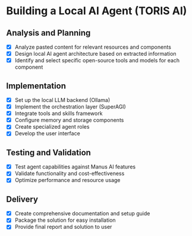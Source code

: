 # Building a Local AI Agent (TORIS AI)

## Analysis and Planning
- [x] Analyze pasted content for relevant resources and components
- [x] Design local AI agent architecture based on extracted information
- [x] Identify and select specific open-source tools and models for each component

## Implementation
- [x] Set up the local LLM backend (Ollama)
- [x] Implement the orchestration layer (SuperAGI)
- [x] Integrate tools and skills framework
- [x] Configure memory and storage components
- [x] Create specialized agent roles
- [x] Develop the user interface

## Testing and Validation
- [x] Test agent capabilities against Manus AI features
- [x] Validate functionality and cost-effectiveness
- [x] Optimize performance and resource usage

## Delivery
- [x] Create comprehensive documentation and setup guide
- [x] Package the solution for easy installation
- [x] Provide final report and solution to user
